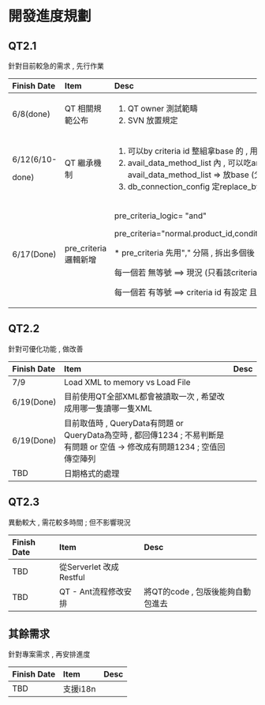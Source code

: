 # 開發進度規劃

## QT2.1

針對目前較急的需求 , 先行作業

<table>
  <thead>
    <tr>
      <th style="text-align:left">Finish Date</th>
      <th style="text-align:left">Item</th>
      <th style="text-align:left">Desc</th>
    </tr>
  </thead>
  <tbody>
    <tr>
      <td style="text-align:left">6/8(done)</td>
      <td style="text-align:left">QT &#x76F8;&#x95DC;&#x898F;&#x7BC4;&#x516C;&#x5E03;</td>
      <td style="text-align:left">
        <ol>
          <li>QT owner &#x6E2C;&#x8A66;&#x7BC4;&#x7587;</li>
          <li>SVN &#x653E;&#x7F6E;&#x898F;&#x5B9A;</li>
        </ol>
      </td>
    </tr>
    <tr>
      <td style="text-align:left">
        <p>6/12(6/10-</p>
        <p>done)</p>
      </td>
      <td style="text-align:left">QT &#x7E7C;&#x627F;&#x6A5F;&#x5236;</td>
      <td style="text-align:left">
        <p></p>
        <ol>
          <li>&#x53EF;&#x4EE5;by criteria id &#x6574;&#x7D44;&#x62FF;base &#x7684; ,
            &#x7528; replace_by_base=&quot;true&quot;</li>
          <li>avail_data_method_list &#x5167; , &#x53EF;&#x4EE5;&#x5403;arg map &#x7684;&#x8B8A;&#x6578;avail_data_method_list
            =&gt; &#x653E;base (&#x7236;) ; arg map &#x653E;&#x4E0A;&#x5C64;(&#x5152;&#x5B50;)</li>
          <li>db_connection_config &#x5B9A;replace_by_base</li>
        </ol>
      </td>
    </tr>
    <tr>
      <td style="text-align:left">6/17(Done)</td>
      <td style="text-align:left">pre_criteria &#x908F;&#x8F2F;&#x65B0;&#x589E;</td>
      <td style="text-align:left">
        <p>pre_criteria_logic= &quot;and&quot;</p>
        <p>pre_criteria=&quot;normal.product_id,condition_type=seleted_by_preprocess&quot;</p>
        <p>* pre_criteria &#x5148;&#x7528;&quot;,&quot; &#x5206;&#x9694; , &#x62C6;&#x51FA;&#x591A;&#x500B;&#x5F8C;
          ,</p>
        <p>&#x6BCF;&#x4E00;&#x500B;&#x82E5; &#x7121;&#x7B49;&#x865F; ==&gt; &#x73FE;&#x6CC1;
          (&#x53EA;&#x770B;&#x8A72;criteria id &#x6709;&#x8A2D;&#x5B9A; &#x5C31;pass</p>
        <p>&#x6BCF;&#x4E00;&#x500B;&#x82E5; &#x6709;&#x7B49;&#x865F; ==&gt; criteria
          id &#x6709;&#x8A2D;&#x5B9A; &#x4E14;&#x7B26;&#x5408; = &#x5F8C;&#x9762;&#x7684;value
          &#x624D;pass</p>
      </td>
    </tr>
  </tbody>
</table>

## QT2.2

針對可優化功能 , 做改善

| Finish Date | Item | Desc |
| :--- | :--- | :--- |
| 7/9 | Load XML to memory vs Load File |  |
| 6/19\(Done\) | 目前使用QT全部XML都會被讀取一次 , 希望改成用哪一隻讀哪一隻XML |  |
| 6/19\(Done\) | 目前取值時 ,  QueryData有問題 or QueryData為空時 , 都回傳1234 ; 不易判斷是有問題 or 空值  -&gt; 修改成有問題1234 ;  空值回傳空陣列 |  |
| TBD | 日期格式的處理 |  |

## QT2.3

異動較大 , 需花較多時間 ; 但不影響現況

| Finish Date | Item | Desc |
| :--- | :--- | :--- |
| TBD | 從Serverlet 改成 Restful |  |
| TBD | QT - Ant流程修改安排  | 將QT的code , 包版後能夠自動包進去 |

## 其餘需求

針對專案需求 , 再安排進度

| Finish Date | Item | Desc |
| :--- | :--- | :--- |
| TBD | 支援i18n |  |

